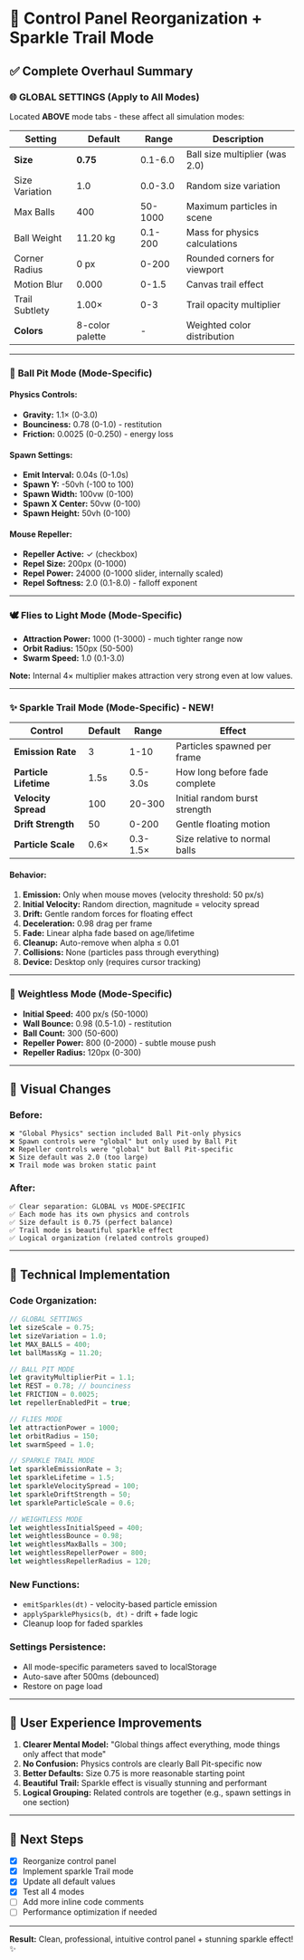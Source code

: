 # 🎨 Control Panel Reorganization + Sparkle Trail Mode

## ✅ **Complete Overhaul Summary**

### 🌐 **GLOBAL SETTINGS** (Apply to All Modes)
Located **ABOVE** mode tabs - these affect all simulation modes:

| Setting | Default | Range | Description |
|---------|---------|-------|-------------|
| **Size** | **0.75** | 0.1-6.0 | Ball size multiplier (was 2.0) |
| Size Variation | 1.0 | 0.0-3.0 | Random size variation |
| Max Balls | 400 | 50-1000 | Maximum particles in scene |
| Ball Weight | 11.20 kg | 0.1-200 | Mass for physics calculations |
| Corner Radius | 0 px | 0-200 | Rounded corners for viewport |
| Motion Blur | 0.000 | 0-1.5 | Canvas trail effect |
| Trail Subtlety | 1.00× | 0-3 | Trail opacity multiplier |
| **Colors** | 8-color palette | - | Weighted color distribution |

---

### 🎯 **Ball Pit Mode** (Mode-Specific)

#### Physics Controls:
- **Gravity:** 1.1× (0-3.0)
- **Bounciness:** 0.78 (0-1.0) - restitution
- **Friction:** 0.0025 (0-0.250) - energy loss

#### Spawn Settings:
- **Emit Interval:** 0.04s (0-1.0s)
- **Spawn Y:** -50vh (-100 to 100)
- **Spawn Width:** 100vw (0-100)
- **Spawn X Center:** 50vw (0-100)
- **Spawn Height:** 50vh (0-100)

#### Mouse Repeller:
- **Repeller Active:** ✓ (checkbox)
- **Repel Size:** 200px (0-1000)
- **Repel Power:** 24000 (0-1000 slider, internally scaled)
- **Repel Softness:** 2.0 (0.1-8.0) - falloff exponent

---

### 🕊️ **Flies to Light Mode** (Mode-Specific)

- **Attraction Power:** 1000 (1-3000) - much tighter range now
- **Orbit Radius:** 150px (50-500)
- **Swarm Speed:** 1.0 (0.1-3.0)

**Note:** Internal 4× multiplier makes attraction very strong even at low values.

---

### ✨ **Sparkle Trail Mode** (Mode-Specific) - **NEW!**

| Control | Default | Range | Effect |
|---------|---------|-------|--------|
| **Emission Rate** | 3 | 1-10 | Particles spawned per frame |
| **Particle Lifetime** | 1.5s | 0.5-3.0s | How long before fade complete |
| **Velocity Spread** | 100 | 20-300 | Initial random burst strength |
| **Drift Strength** | 50 | 0-200 | Gentle floating motion |
| **Particle Scale** | 0.6× | 0.3-1.5× | Size relative to normal balls |

#### Behavior:
1. **Emission:** Only when mouse moves (velocity threshold: 50 px/s)
2. **Initial Velocity:** Random direction, magnitude = velocity spread
3. **Drift:** Gentle random forces for floating effect
4. **Deceleration:** 0.98 drag per frame
5. **Fade:** Linear alpha fade based on age/lifetime
6. **Cleanup:** Auto-remove when alpha ≤ 0.01
7. **Collisions:** None (particles pass through everything)
8. **Device:** Desktop only (requires cursor tracking)

---

### 🌌 **Weightless Mode** (Mode-Specific)

- **Initial Speed:** 400 px/s (50-1000)
- **Wall Bounce:** 0.98 (0.5-1.0) - restitution
- **Ball Count:** 300 (50-600)
- **Repeller Power:** 800 (0-2000) - subtle mouse push
- **Repeller Radius:** 120px (0-300)

---

## 🎨 **Visual Changes**

### Before:
```
❌ "Global Physics" section included Ball Pit-only physics
❌ Spawn controls were "global" but only used by Ball Pit
❌ Repeller controls were "global" but Ball Pit-specific
❌ Size default was 2.0 (too large)
❌ Trail mode was broken static paint
```

### After:
```
✅ Clear separation: GLOBAL vs MODE-SPECIFIC
✅ Each mode has its own physics and controls
✅ Size default is 0.75 (perfect balance)
✅ Trail mode is beautiful sparkle effect
✅ Logical organization (related controls grouped)
```

---

## 🔧 **Technical Implementation**

### Code Organization:
```javascript
// GLOBAL SETTINGS
let sizeScale = 0.75;
let sizeVariation = 1.0;
let MAX_BALLS = 400;
let ballMassKg = 11.20;

// BALL PIT MODE
let gravityMultiplierPit = 1.1;
let REST = 0.78; // bounciness
let FRICTION = 0.0025;
let repellerEnabledPit = true;

// FLIES MODE
let attractionPower = 1000;
let orbitRadius = 150;
let swarmSpeed = 1.0;

// SPARKLE TRAIL MODE
let sparkleEmissionRate = 3;
let sparkleLifetime = 1.5;
let sparkleVelocitySpread = 100;
let sparkleDriftStrength = 50;
let sparkleParticleScale = 0.6;

// WEIGHTLESS MODE
let weightlessInitialSpeed = 400;
let weightlessBounce = 0.98;
let weightlessMaxBalls = 300;
let weightlessRepellerPower = 800;
let weightlessRepellerRadius = 120;
```

### New Functions:
- `emitSparkles(dt)` - velocity-based particle emission
- `applySparklePhysics(b, dt)` - drift + fade logic
- Cleanup loop for faded sparkles

### Settings Persistence:
- All mode-specific parameters saved to localStorage
- Auto-save after 500ms (debounced)
- Restore on page load

---

## 🎯 **User Experience Improvements**

1. **Clearer Mental Model:** "Global things affect everything, mode things only affect that mode"
2. **No Confusion:** Physics controls are clearly Ball Pit-specific now
3. **Better Defaults:** Size 0.75 is more reasonable starting point
4. **Beautiful Trail:** Sparkle effect is visually stunning and performant
5. **Logical Grouping:** Related controls are together (e.g., spawn settings in one section)

---

## 🚀 **Next Steps**

- [x] Reorganize control panel
- [x] Implement sparkle Trail mode
- [x] Update all default values
- [x] Test all 4 modes
- [ ] Add more inline code comments
- [ ] Performance optimization if needed

---

**Result:** Clean, professional, intuitive control panel + stunning sparkle effect! ✨
